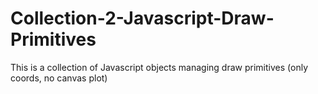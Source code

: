 # Collection-2-Javascript-Draw-Primitives
This is a collection of Javascript objects managing draw primitives (only coords, no canvas plot)
